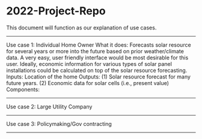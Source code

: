 # 2022-Project-Repo
This document will function as our explanation of use cases.

------------------------------------------------------------------------
Use case 1: Individual Home Owner
What it does: Forecasts solar resource for several years or more into the future based on prior weather/climate data. A very easy, user friendly interface would be most desirable for this user. Ideally, economic information for various types of solar panel installations could be calculated on top of the solar resource forecasting.
Inputs: Location of the home
Outputs: (1) Solar resource forecast for many future years. (2) Economic data for solar cells (i.e., present value)
Components: 









------------------------------------------------------------------------
Use case 2: Large Utility Company





------------------------------------------------------------------------
Use case 3: Policymaking/Gov contracting








------------------------------------------------------------------------
